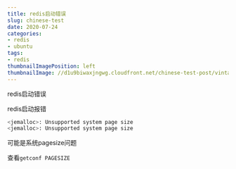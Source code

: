 ```yaml
---
title: redis启动错误
slug: chinese-test
date: 2020-07-24
categories:
- redis
- ubuntu
tags:
- redis
thumbnailImagePosition: left
thumbnailImage: //d1u9biwaxjngwg.cloudfront.net/chinese-test-post/vintage-140.jpg
---
```

redis启动错误
<!--more-->


redis启动报错
```bash
<jemalloc>: Unsupported system page size
<jemalloc>: Unsupported system page size
```
可能是系统pagesize问题

查看`getconf PAGESIZE`
